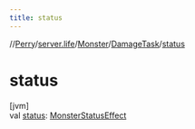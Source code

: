 ```yaml
---
title: status
---
```

//[Perry](../../../../index.html)/[server.life](../../index.html)/[Monster](../index.html)/[DamageTask](index.html)/[status](status.html)



# status



[jvm]\
val [status](status.html): [MonsterStatusEffect](../../../client.status/-monster-status-effect/index.html)




